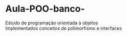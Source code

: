 # Aula-POO-banco-
Estudo de programação orientada à objetos <br> Implementados conceitos de polimorfismo e interfaces
